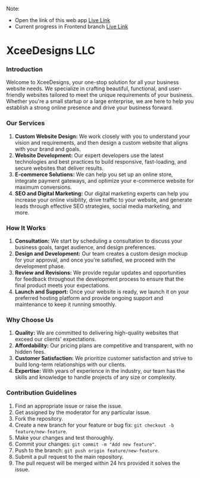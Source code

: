 Note:
- Open the link of this web app [Live Link](https://www.xceedesigns.com/)
- Current progress in Frontend branch [Live Link](website-uq4n.vercel.app)

# XceeDesigns LLC


### Introduction

Welcome to XceeDesigns, your one-stop solution for all your business website needs. We specialize in crafting beautiful, functional, and user-friendly websites tailored to meet the unique requirements of your business. Whether you're a small startup or a large enterprise, we are here to help you establish a strong online presence and drive your business forward.


### Our Services
1. **Custom Website Design:** We work closely with you to understand your vision and requirements, and then design a custom website that aligns with your brand and goals.
2. **Website Development:** Our expert developers use the latest technologies and best practices to build responsive, fast-loading, and secure websites that deliver results.
3. **E-commerce Solutions:** We can help you set up an online store, integrate payment gateways, and optimize your e-commerce website for maximum conversions.
4. **SEO and Digital Marketing:** Our digital marketing experts can help you increase your online visibility, drive traffic to your website, and generate leads through effective SEO strategies, social media marketing, and more.


### How It Works
1. **Consultation:** We start by scheduling a consultation to discuss your business goals, target audience, and design preferences.
2. **Design and Development:** Our team creates a custom design mockup for your approval, and once you're satisfied, we proceed with the development phase.
3. **Review and Revisions:** We provide regular updates and opportunities for feedback throughout the development process to ensure that the final product meets your expectations.
4. **Launch and Support:** Once your website is ready, we launch it on your preferred hosting platform and provide ongoing support and maintenance to keep it running smoothly.


### Why Choose Us
1. **Quality:** We are committed to delivering high-quality websites that exceed our clients' expectations.
2. **Affordability:** Our pricing plans are competitive and transparent, with no hidden fees.
3. **Customer Satisfaction:** We prioritize customer satisfaction and strive to build long-term relationships with our clients.
4. **Expertise:** With years of experience in the industry, our team has the skills and knowledge to handle projects of any size or complexity.


### Contribution Guidelines

1. Find an appropriate issue or raise the issue.
2. Get assigned by the moderator for any particular issue.
3. Fork the repository.
4. Create a new branch for your feature or bug fix: `git checkout -b feature/new-feature`.
5. Make your changes and test thoroughly.
6. Commit your changes: `git commit -m "Add new feature"`.
7. Push to the branch: `git push origin feature/new-feature`.
8. Submit a pull request to the main repository.
9. The pull request will be merged within 24 hrs provided it solves the issue.
